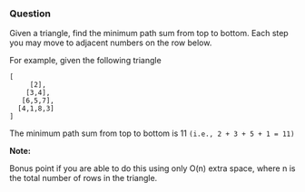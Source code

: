 ### Question

Given a triangle, find the minimum path sum from top to bottom. Each step you may move to adjacent numbers on the row below.

For example, given the following triangle

```
[
     [2],
    [3,4],
   [6,5,7],
  [4,1,8,3]
]
```

The minimum path sum from top to bottom is 11 `(i.e., 2 + 3 + 5 + 1 = 11)`


__Note:__


Bonus point if you are able to do this using only O(n) extra space, where n is the total number of rows in the triangle.

